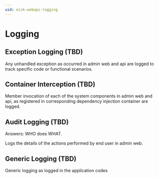 ```yaml
---
uid: eisk-webapi-logging
---
```


# Logging

## Exception Logging (TBD)

Any unhandled exception as occurred in admin web and api are logged to track specific code or functional scenarios.

## Container Interception (TBD)

Member invocation of each of the system components in admin web and api, as registered in corresponding dependency injection container are logged.

## Audit Logging (TBD)

Answers: WHO does WHAT.

Logs the details of the actions performed by end user in admin web.

## Generic Logging (TBD)

Generic logging as logged in the application codes
